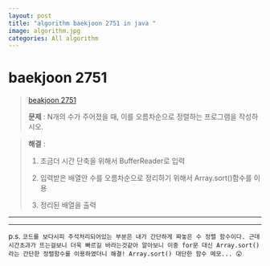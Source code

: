 ```yaml
---  
layout: post  
title: "algorithm baekjoon 2751 in java "  
image: algorithm.jpg  
categories: All algorithm  
---  
```


# baekjoon 2751  

> [beakjoon 2751](https://www.acmicpc.net/problem/2751)  
>   
> **문제** : N개의 수가 주어졌을 때, 이를 오름차순으로 정렬하는 프로그램을 작성하시오.

> **해결** :  
> 1. 조금더 시간 단축을 위해서 BufferReader로 입력  
> 
> 2. 입력받은 배열안 수를 오름차순으로 정리하기 위해서 Array.sort()함수를 이용  
> 
> 3. 정리된 배열을 출력  

---  

<script src="https://gist.github.com/nnlog/69527fa4034fd087ba6e522b9500d57f.js"></script>  

---   

p.s. `코드를 보다시피 주석처리되어있는 부분은 내가 간단하게 짜놓은 수 정렬 함수이다. 근데 시간초과가 뜨는걸보니 더욱 빠르길 바라는것같아 알아보니 이중 for문 대신 Array.sort()라는 간단한 정렬함수를 이용하였더니 해결! Array.sort() 대단한 함수 메모... 😲`